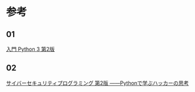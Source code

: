 # 参考

## 01

[入門 Python 3 第2版](https://www.oreilly.co.jp/books/9784873119328/)

## 02

[サイバーセキュリティプログラミング 第2版 ――Pythonで学ぶハッカーの思考](https://www.oreilly.co.jp/books/9784873119731/)
